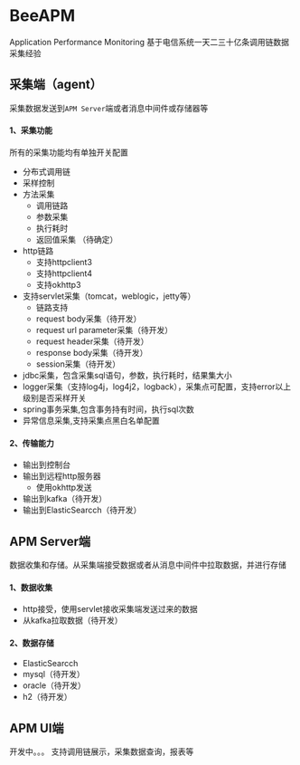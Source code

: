 # BeeAPM
Application Performance Monitoring
基于电信系统一天二三十亿条调用链数据采集经验

## 采集端（agent）
采集数据发送到`APM Server`端或者消息中间件或存储器等
#### 1、采集功能
所有的采集功能均有单独开关配置
- 分布式调用链
- 采样控制
- 方法采集
    - 调用链路
    - 参数采集
    - 执行耗时
    - 返回值采集 （待确定）
- http链路
  - 支持httpclient3
  - 支持httpclient4
  - 支持okhttp3
- 支持servlet采集（tomcat，weblogic，jetty等）
    - 链路支持
    - request body采集（待开发）
    - request url parameter采集（待开发）
    - request header采集（待开发）
    - response body采集（待开发）
    - session采集（待开发）
- jdbc采集，包含采集sql语句，参数，执行耗时，结果集大小
- logger采集（支持log4j，log4j2，logback），采集点可配置，支持error以上级别是否采样开关
- spring事务采集,包含事务持有时间，执行sql次数
- 异常信息采集,支持采集点黑白名单配置

#### 2、传输能力
- 输出到控制台
- 输出到远程http服务器
  - 使用okhttp发送
- 输出到kafka（待开发）
- 输出到ElasticSearcch（待开发）

## APM Server端
数据收集和存储。从采集端接受数据或者从消息中间件中拉取数据，并进行存储
#### 1、数据收集
- http接受，使用servlet接收采集端发送过来的数据
- 从kafka拉取数据（待开发）

#### 2、数据存储
- ElasticSearcch
- mysql（待开发）
- oracle（待开发）
- h2（待开发）

## APM UI端
开发中。。。
支持调用链展示，采集数据查询，报表等

